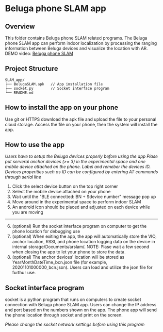 # Beluga phone SLAM app

##  Overview

This folder contains Beluga phone SLAM related programs. The Beluga phone SLAM app can perform indoor localization by processing the ranging information between Beluga devices and visualize the location with AR.
DEMO video: [Beluga phone SLAM](https://youtu.be/Jkrw4aM9-sI)


## Project Structure

    SLAM_app/
    ├── BelugaSLAM.apk   // App installation file
    ├── socket.py        // Socket interface program
    └── README.md        

## How to install the app on your phone

Use git or HTTPS download the apk file and upload the file to your personal cloud storage. Access the file on your phone, then the system will install the app. 


## How to use the app

*Users have to setup the Beluga devices properly before using the app*
*Plase put serveral anchor devices (>= 3) in the experimental space and one mobile device attached on the phone.*
*Label and remeber the devices ID. Devices properities such as ID can be configured by entering AT commands through serial line*

1. Click the select device button on the top right corner
2. Select the mobile device attached on your phone
3. Wait until the "BLE connectted: BN + $device number" message pop up
4. Move around in the experimental space to perform indoor SLAM
5. An android icon should be placed and adjusted on each device while you are moving

-------

6. (optional) Run the socket interface program on computer to get the phone location for debugging use
7. (optional) When exiting the app, the app will automatically store the VIO, anchor location, RSSI, and phone location logging data on the device in internal storage/Documents/arslam/. NOTE: Plase wait a few second when closing the app to let your phone to store the data.
8. (optional) The anchor devices' location will be stored as YearMonthDateTime_bcn.json file (for example, 20201101000000_bcn.json). Users can load and utilize the json file for furthur use. 


## Socket interface program

socket is a python program that runs on computers to create socket connection with Beluga phone SLAM app. Users can change the IP address and port based on the numbers shown on the app. The phone app will send the phone location through socket and print on the screen. 

*Please change the socket network settings before using this program*
  

    
  
  

